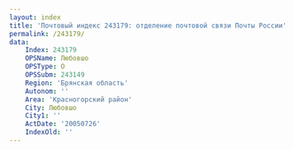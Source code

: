 ```yaml
---
layout: index
title: 'Почтовый индекс 243179: отделение почтовой связи Почты России'
permalink: /243179/
data:
    Index: 243179
    OPSName: Любовшо
    OPSType: О
    OPSSubm: 243149
    Region: 'Брянская область'
    Autonom: ''
    Area: 'Красногорский район'
    City: Любовшо
    City1: ''
    ActDate: '20050726'
    IndexOld: ''
---
```

